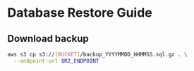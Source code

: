 # Database Restore Guide

## Download backup
```bash
aws s3 cp s3://[BUCKET]/backup_YYYYMMDD_HHMMSS.sql.gz . \
  --endpoint-url $R2_ENDPOINT

